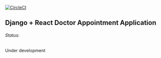 [![CircleCI](https://circleci.com/gh/circleci/circleci-docs.svg?style=shield)](https://circleci.com/gh/kali-physi-hacker/doc-spyder)


## Django + React Doctor Appointment Application


###### Status:
Under development